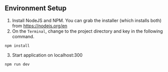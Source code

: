 ## Environment Setup
1. Install NodeJS and NPM. You can grab the installer (which installs both) from https://nodejs.org/en
2. On the `Terminal`, change to the project directory and key in the following command.
```shell
npm install
```
3. Start application on localhost:300
```shell
npm run dev
```
